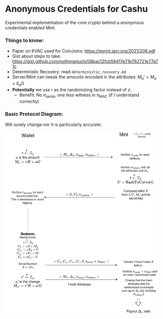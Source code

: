 # Anonymous Credentials for Cashu

Experimental implementation of the core crypto behind a anonymous credentials enabled Mint.

### Things to know:
* Paper on KVAC used for CoinJoins: https://eprint.iacr.org/2021/206.pdf
* Gist about steps to take: https://gist.github.com/nothingmuch/08bac12fcb58417e71b762721e77a71c
* Deterministic Recovery: read `deterministic_recovery.md`
* Server/Mint can tweak the amounts encoded in the attributes: $M_a' = M_a + \delta_aG$
* **Potentially** we use $r$ as the randomizing factor instead of $z$:
  - Benefit: No $\pi_\text{serial}$, one less witness in $\pi_\text{MAC}$ (if I understand correctly)

### Basic Protocol Diagram:

Will surely change nor it is particularly accurate.

![](kvac.devcall.diagram.png)
